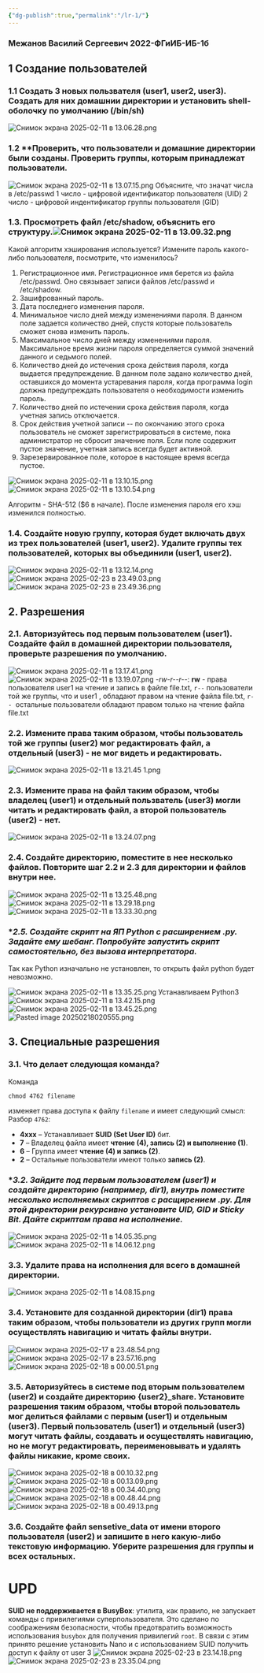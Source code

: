 ```yaml
---
{"dg-publish":true,"permalink":"/lr-1/"}
---
```


### Межанов Василий Сергеевич 2022-ФГиИБ-ИБ-1б
## 1 Создание пользователей
### 1.1 **Создать 3 новых пользвателя (user1, user2, user3). Создать для них домашнии директории и установить shell-оболочку по умолчанию (/bin/sh)**
![Снимок экрана 2025-02-11 в 13.06.28.png](/img/user/%D0%A1%D0%BD%D0%B8%D0%BC%D0%BE%D0%BA%20%D1%8D%D0%BA%D1%80%D0%B0%D0%BD%D0%B0%202025-02-11%20%D0%B2%2013.06.28.png)
### 1.2 ****Проверить, что пользователи и домашние директории были созданы. Проверить группы, которым принадлежат пользователи.**
![Снимок экрана 2025-02-11 в 13.07.15.png](/img/user/%D0%A1%D0%BD%D0%B8%D0%BC%D0%BE%D0%BA%20%D1%8D%D0%BA%D1%80%D0%B0%D0%BD%D0%B0%202025-02-11%20%D0%B2%2013.07.15.png)
Объясните, что значат числа в /etc/passwd
1 число - цифровой идентификатор пользователя (UID)
2 число - цифровой индентификатор группы пользователя (GID)
### **1.3. Просмотреть файл /etc/shadow, объяснить его структуру.**![Снимок экрана 2025-02-11 в 13.09.32.png](/img/user/%D0%A1%D0%BD%D0%B8%D0%BC%D0%BE%D0%BA%20%D1%8D%D0%BA%D1%80%D0%B0%D0%BD%D0%B0%202025-02-11%20%D0%B2%2013.09.32.png)

Какой алгоритм хэширования используется? Измените пароль какого-либо пользователя, посмотрите, что изменилось?

1. Регистрационное имя. Регистрационное имя берется из файла /etc/passwd. Оно связывает записи файлов /etc/passwd и /etc/shadow.
2. Зашифрованный пароль.
3. Дата последнего изменения пароля.
4. Минимальное число дней между изменениями пароля. В данном поле задается количество дней, спустя которые пользователь сможет снова изменить пароль.
5. Максимальное число дней между изменениями пароля. Максимальное время жизни пароля определяется суммой значений данного и седьмого полей.
6. Количество дней до истечения срока действия пароля, когда выдается предупреждение. В данном поле задано количество дней, оставшихся до момента устаревания пароля, когда программа login должна предупреждать пользователя о необходимости изменить пароль.
7. Количество дней по истечении срока действия пароля, когда учетная запись отключается.
8. Срок действия учетной записи -- по окончанию этого срока пользователь не сможет зарегистрироваться в системе, пока администратор не сбросит значение поля. Если поле содержит пустое значение, учетная запись всегда будет активной.
9. Зарезервированное поле, которое в настоящее время всегда пустое.

![Снимок экрана 2025-02-11 в 13.10.15.png](/img/user/%D0%A1%D0%BD%D0%B8%D0%BC%D0%BE%D0%BA%20%D1%8D%D0%BA%D1%80%D0%B0%D0%BD%D0%B0%202025-02-11%20%D0%B2%2013.10.15.png)
![Снимок экрана 2025-02-11 в 13.10.54.png](/img/user/%D0%A1%D0%BD%D0%B8%D0%BC%D0%BE%D0%BA%20%D1%8D%D0%BA%D1%80%D0%B0%D0%BD%D0%B0%202025-02-11%20%D0%B2%2013.10.54.png)

Алгоритм - SHA-512 ($6 в начале). После изменения пароля его хэш изменился полностью. 
### **1.4. Создайте новую группу, которая будет включать двух из трех пользователей (user1, user2). Удалите группы тех пользователей, которых вы объединили (user1, user2).**

![Снимок экрана 2025-02-11 в 13.12.14.png](/img/user/%D0%A1%D0%BD%D0%B8%D0%BC%D0%BE%D0%BA%20%D1%8D%D0%BA%D1%80%D0%B0%D0%BD%D0%B0%202025-02-11%20%D0%B2%2013.12.14.png)
![Снимок экрана 2025-02-23 в 23.49.03.png](/img/user/%D0%A1%D0%BD%D0%B8%D0%BC%D0%BE%D0%BA%20%D1%8D%D0%BA%D1%80%D0%B0%D0%BD%D0%B0%202025-02-23%20%D0%B2%2023.49.03.png)
![Снимок экрана 2025-02-23 в 23.49.36.png](/img/user/%D0%A1%D0%BD%D0%B8%D0%BC%D0%BE%D0%BA%20%D1%8D%D0%BA%D1%80%D0%B0%D0%BD%D0%B0%202025-02-23%20%D0%B2%2023.49.36.png)
## 2. Разрешения

### **2.1. Авторизуйтесь под первым пользователем (user1). Создайте файл в домашней директории пользователя, проверьте разрешения по умолчанию.**
![Снимок экрана 2025-02-11 в 13.17.41.png](/img/user/%D0%A1%D0%BD%D0%B8%D0%BC%D0%BE%D0%BA%20%D1%8D%D0%BA%D1%80%D0%B0%D0%BD%D0%B0%202025-02-11%20%D0%B2%2013.17.41.png)
![Снимок экрана 2025-02-11 в 13.19.07.png](/img/user/%D0%A1%D0%BD%D0%B8%D0%BC%D0%BE%D0%BA%20%D1%8D%D0%BA%D1%80%D0%B0%D0%BD%D0%B0%202025-02-11%20%D0%B2%2013.19.07.png)
_-rw-r--r--_: **rw** - права пользователя user1 на чтение и запись в файле file.txt, `r--` пользователи той же группы, что и user1 , обладают правом на чтение файла file.txt, `r--`  остальные пользователи обладают правом только на чтение файла file.txt
### **2.2. Измените права таким образом, чтобы пользователь той же группы (user2) мог редактировать файл, а отдельный (user3) - не мог видеть и редактировать.**
![Снимок экрана 2025-02-11 в 13.21.45 1.png](/img/user/%D0%A1%D0%BD%D0%B8%D0%BC%D0%BE%D0%BA%20%D1%8D%D0%BA%D1%80%D0%B0%D0%BD%D0%B0%202025-02-11%20%D0%B2%2013.21.45%201.png)
### **2.3. Измените права на файл таким образом, чтобы владелец (user1) и отдельный пользватель (user3) могли читать и редактировать файл, а второй пользователь (user2) - нет.**
![Снимок экрана 2025-02-11 в 13.24.07.png](/img/user/%D0%A1%D0%BD%D0%B8%D0%BC%D0%BE%D0%BA%20%D1%8D%D0%BA%D1%80%D0%B0%D0%BD%D0%B0%202025-02-11%20%D0%B2%2013.24.07.png)
### **2.4. Создайте директорию, поместите в нее несколько файлов. Повторите шаг 2.2 и 2.3 для директории и файлов внутри нее.**
![Снимок экрана 2025-02-11 в 13.25.48.png](/img/user/%D0%A1%D0%BD%D0%B8%D0%BC%D0%BE%D0%BA%20%D1%8D%D0%BA%D1%80%D0%B0%D0%BD%D0%B0%202025-02-11%20%D0%B2%2013.25.48.png)
![Снимок экрана 2025-02-11 в 13.29.18.png](/img/user/%D0%A1%D0%BD%D0%B8%D0%BC%D0%BE%D0%BA%20%D1%8D%D0%BA%D1%80%D0%B0%D0%BD%D0%B0%202025-02-11%20%D0%B2%2013.29.18.png)
![Снимок экрана 2025-02-11 в 13.33.30.png](/img/user/%D0%A1%D0%BD%D0%B8%D0%BC%D0%BE%D0%BA%20%D1%8D%D0%BA%D1%80%D0%B0%D0%BD%D0%B0%202025-02-11%20%D0%B2%2013.33.30.png)
### **2.5. Создайте скрипт на ЯП Python с расширением *.py. Задайте ему шебанг. Попробуйте запустить скрипт самостоятельно, без вызова интерпретатора.**

Так как Python изначально не установлен, то открыть файл python будет невозможно.

![Снимок экрана 2025-02-11 в 13.35.25.png](/img/user/%D0%A1%D0%BD%D0%B8%D0%BC%D0%BE%D0%BA%20%D1%8D%D0%BA%D1%80%D0%B0%D0%BD%D0%B0%202025-02-11%20%D0%B2%2013.35.25.png)
Устанавливаем Python3
![Снимок экрана 2025-02-11 в 13.42.15.png](/img/user/%D0%A1%D0%BD%D0%B8%D0%BC%D0%BE%D0%BA%20%D1%8D%D0%BA%D1%80%D0%B0%D0%BD%D0%B0%202025-02-11%20%D0%B2%2013.42.15.png)
![Снимок экрана 2025-02-11 в 13.45.25.png](/img/user/%D0%A1%D0%BD%D0%B8%D0%BC%D0%BE%D0%BA%20%D1%8D%D0%BA%D1%80%D0%B0%D0%BD%D0%B0%202025-02-11%20%D0%B2%2013.45.25.png)
![Pasted image 20250218020555.png](/img/user/Pasted%20image%2020250218020555.png)
## 3. Специальные разрешения

### **3.1. Что делает следующая команда?**
Команда
```
chmod 4762 filename
```
изменяет права доступа к файлу `filename` и имеет следующий смысл:
 Разбор `4762`:
- **4xxx** – Устанавливает **SUID (Set User ID)** бит.
- **7** – Владелец файла имеет **чтение (4), запись (2) и выполнение (1)**.
- **6** – Группа имеет **чтение (4) и запись (2)**.
- **2** – Остальные пользователи имеют только **запись (2)**.

### **3.2. Зайдите под первым пользователем (user1) и создайте директорию (например, dir1), внутрь поместите несколько исполняемых скриптов с расщирением *.py. Для этой директории рекурсивно установите UID, GID и Sticky Bit. Дайте скриптам права на исполнение.**

![Снимок экрана 2025-02-11 в 14.05.35.png](/img/user/%D0%A1%D0%BD%D0%B8%D0%BC%D0%BE%D0%BA%20%D1%8D%D0%BA%D1%80%D0%B0%D0%BD%D0%B0%202025-02-11%20%D0%B2%2014.05.35.png)
![Снимок экрана 2025-02-11 в 14.06.12.png](/img/user/%D0%A1%D0%BD%D0%B8%D0%BC%D0%BE%D0%BA%20%D1%8D%D0%BA%D1%80%D0%B0%D0%BD%D0%B0%202025-02-11%20%D0%B2%2014.06.12.png)


### **3.3. Удалите права на исполнения для всего в домашней директории.**
![Снимок экрана 2025-02-11 в 14.08.15.png](/img/user/%D0%A1%D0%BD%D0%B8%D0%BC%D0%BE%D0%BA%20%D1%8D%D0%BA%D1%80%D0%B0%D0%BD%D0%B0%202025-02-11%20%D0%B2%2014.08.15.png)

### **3.4. Установите для созданной директории (dir1) права таким образом, чтобы пользователи из других групп могли осуществлять навигацию и читать файлы внутри.**
![Снимок экрана 2025-02-17 в 23.48.54.png](/img/user/%D0%A1%D0%BD%D0%B8%D0%BC%D0%BE%D0%BA%20%D1%8D%D0%BA%D1%80%D0%B0%D0%BD%D0%B0%202025-02-17%20%D0%B2%2023.48.54.png)
![Снимок экрана 2025-02-17 в 23.57.16.png](/img/user/%D0%A1%D0%BD%D0%B8%D0%BC%D0%BE%D0%BA%20%D1%8D%D0%BA%D1%80%D0%B0%D0%BD%D0%B0%202025-02-17%20%D0%B2%2023.57.16.png)
![Снимок экрана 2025-02-18 в 00.00.51.png](/img/user/%D0%A1%D0%BD%D0%B8%D0%BC%D0%BE%D0%BA%20%D1%8D%D0%BA%D1%80%D0%B0%D0%BD%D0%B0%202025-02-18%20%D0%B2%2000.00.51.png)


### **3.5. Авторизуйтесь в системе под вторым пользователем (user2) и создайте директорию {user2}_share. Установите разрешения таким образом, чтобы второй пользователь мог делиться файлами с первым (user1) и отдельным (user3). Первый пользователь (**user1**) и отдельный (**user3**) могут читать файлы, создавать и осуществлять навигацию, но не могут редактировать, переименовывать и удалять файлы никакие, кроме своих.** 
![Снимок экрана 2025-02-18 в 00.10.32.png](/img/user/%D0%A1%D0%BD%D0%B8%D0%BC%D0%BE%D0%BA%20%D1%8D%D0%BA%D1%80%D0%B0%D0%BD%D0%B0%202025-02-18%20%D0%B2%2000.10.32.png)
![Снимок экрана 2025-02-18 в 00.13.09.png](/img/user/%D0%A1%D0%BD%D0%B8%D0%BC%D0%BE%D0%BA%20%D1%8D%D0%BA%D1%80%D0%B0%D0%BD%D0%B0%202025-02-18%20%D0%B2%2000.13.09.png)
![Снимок экрана 2025-02-18 в 00.34.40.png](/img/user/%D0%A1%D0%BD%D0%B8%D0%BC%D0%BE%D0%BA%20%D1%8D%D0%BA%D1%80%D0%B0%D0%BD%D0%B0%202025-02-18%20%D0%B2%2000.34.40.png)
![Снимок экрана 2025-02-18 в 00.48.44.png](/img/user/%D0%A1%D0%BD%D0%B8%D0%BC%D0%BE%D0%BA%20%D1%8D%D0%BA%D1%80%D0%B0%D0%BD%D0%B0%202025-02-18%20%D0%B2%2000.48.44.png)
![Снимок экрана 2025-02-18 в 00.49.13.png](/img/user/%D0%A1%D0%BD%D0%B8%D0%BC%D0%BE%D0%BA%20%D1%8D%D0%BA%D1%80%D0%B0%D0%BD%D0%B0%202025-02-18%20%D0%B2%2000.49.13.png)

### **3.6. Создайте файл sensetive_data от имени второго пользователя (user2) и запишите в него какую-либо текстовую информацию. Уберите разрешения для группы и всех остальных.**


# UPD
 **SUID не поддерживается в BusyBox**: утилита, как правило, не запускает команды с привилегиями суперпользователя. Это сделано по соображениям безопасности, чтобы предотвратить возможность использования `busybox` для получения привилегий `root`. В связи с этим принято решение установить Nano и с использованием SUID получить доступ к файлу от user 3
 ![Снимок экрана 2025-02-23 в 23.14.18.png](/img/user/%D0%A1%D0%BD%D0%B8%D0%BC%D0%BE%D0%BA%20%D1%8D%D0%BA%D1%80%D0%B0%D0%BD%D0%B0%202025-02-23%20%D0%B2%2023.14.18.png)
 ![Снимок экрана 2025-02-23 в 23.35.04.png](/img/user/%D0%A1%D0%BD%D0%B8%D0%BC%D0%BE%D0%BA%20%D1%8D%D0%BA%D1%80%D0%B0%D0%BD%D0%B0%202025-02-23%20%D0%B2%2023.35.04.png)





